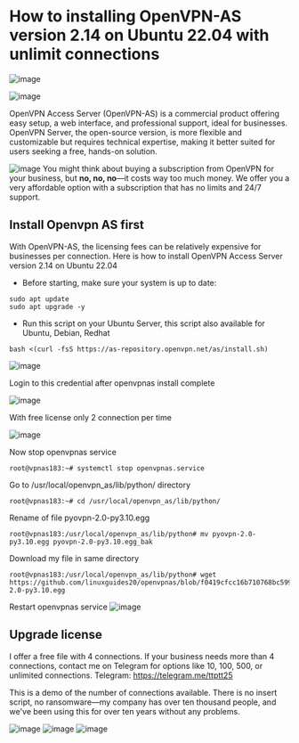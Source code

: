 # How to installing OpenVPN-AS version 2.14 on Ubuntu 22.04 with unlimit connections
![image](https://github.com/user-attachments/assets/937d6191-93b0-4ebb-ba77-4cf36016356a)

![image](https://github.com/user-attachments/assets/eaa99a5f-4eff-4790-9435-148239dacbe7)

OpenVPN Access Server (OpenVPN-AS) is a commercial product offering easy setup, a web interface, and professional support, ideal for businesses. OpenVPN Server, the open-source version, is more flexible and customizable but requires technical expertise, making it better suited for users seeking a free, hands-on solution.

![image](https://github.com/user-attachments/assets/1275e0cb-49b5-4320-a96b-c5312ec1fedf)
You might think about buying a subscription from OpenVPN for your business, but **no, no, no**—it costs way too much money.
We offer you a very affordable option with a subscription that has no limits and 24/7 support.
## Install Openvpn AS first
With OpenVPN-AS, the licensing fees can be relatively expensive for businesses per connection.
Here is how to install OpenVPN Access Server version 2.14 on Ubuntu 22.04
- Before starting, make sure your system is up to date:
```
sudo apt update
sudo apt upgrade -y
```
- Run this script on your Ubuntu Server, this script also available for Ubuntu, Debian, Redhat
```
bash <(curl -fsS https://as-repository.openvpn.net/as/install.sh)
```
![image](https://github.com/user-attachments/assets/10c005af-9d09-4b05-bb31-9ef667993f47)

Login to this credential after openvpnas install complete

![image](https://github.com/user-attachments/assets/e30fcee7-c46a-4d3c-8e61-9943f6b93daf)

With free license only 2 connection per time

![image](https://github.com/user-attachments/assets/fa8a1034-3e6e-4ebe-b189-7be5c2d339fe)

Now stop openvpnas service
```
root@vpnas183:~# systemctl stop openvpnas.service
```
Go to /usr/local/openvpn_as/lib/python/ directory
```
root@vpnas183:~# cd /usr/local/openvpn_as/lib/python/
```
Rename of file pyovpn-2.0-py3.10.egg
```
root@vpnas183:/usr/local/openvpn_as/lib/python# mv pyovpn-2.0-py3.10.egg pyovpn-2.0-py3.10.egg_bak
```
Download my file in same directory
```
root@vpnas183:/usr/local/openvpn_as/lib/python# wget https://github.com/linuxguides20/openvpnas/blob/f0419cfcc16b710768bc599ebbcd08fad4fb7244/pyovpn-2.0-py3.10.egg
```
Restart openvpnas service
![image](https://github.com/user-attachments/assets/64f916a0-e67d-4da4-aff7-0c4f66a40892)
## Upgrade license
I offer a free file with 4 connections. If your business needs more than 4 connections, contact me on Telegram for options like 10, 100, 500, or unlimited connections. Telegram: https://telegram.me/ttptt25

This is a demo of the number of connections available. There is no insert script, no ransomware—my company has over ten thousand people, and we've been using this for over ten years without any problems.

![image](https://github.com/user-attachments/assets/536d1ce7-eec1-430c-a9bf-ede02f048afd)
![image](https://github.com/user-attachments/assets/3f871e21-0b55-4022-b071-cd57246de9bd)
![image](https://github.com/user-attachments/assets/73cbec72-0f7e-40de-99ae-a880f2353e60)


